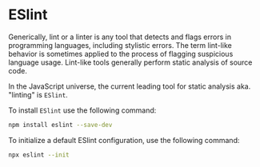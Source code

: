 # ESlint

Generically, lint or a linter is any tool that detects and flags errors in programming languages, including stylistic errors. The term lint-like behavior is sometimes applied to the process of flagging suspicious language usage. Lint-like tools generally perform static analysis of source code.

In the JavaScript universe, the current leading tool for static analysis aka. "linting" is `ESlint`.

To install `ESlint` use the following command:
```bash
npm install eslint --save-dev
```
To initialize a default ESlint configuration, use the following command:
```bash
npx eslint --init
```